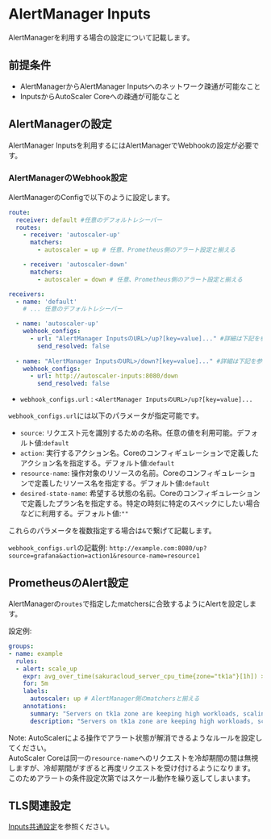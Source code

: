 # AlertManager Inputs

AlertManagerを利用する場合の設定について記載します。  

## 前提条件

- AlertManagerからAlertManager Inputsへのネットワーク疎通が可能なこと
- InputsからAutoScaler Coreへの疎通が可能なこと

## AlertManagerの設定

AlertManager Inputsを利用するにはAlertManagerでWebhookの設定が必要です。  

### AlertManagerのWebhook設定

AlertManagerのConfigで以下のように設定します。

```yaml
route:
  receiver: default #任意のデフォルトレシーバー
  routes:
    - receiver: 'autoscaler-up'
      matchers:
        - autoscaler = up # 任意、Prometheus側のアラート設定と揃える

    - receiver: 'autoscaler-down'
      matchers:
        - autoscaler = down # 任意、Prometheus側のアラート設定と揃える

receivers:
  - name: 'default'
    # ... 任意のデフォルトレシーバー

  - name: 'autoscaler-up'
    webhook_configs:
      - url: "AlertManager InputsのURL>/up?[key=value]..." #詳細は下記を参照
        send_resolved: false
        
  - name: "AlertManager InputsのURL>/down?[key=value]..." #詳細は下記を参照
    webhook_configs:
      - url: http://autoscaler-inputs:8080/down
        send_resolved: false

```

- `webhook_configs.url` : `<AlertManager InputsのURL>/up?[key=value]...`

`webhook_configs.url`には以下のパラメータが指定可能です。

- `source`: リクエスト元を識別するための名称。任意の値を利用可能。デフォルト値:`default`
- `action`: 実行するアクション名。Coreのコンフィギュレーションで定義したアクション名を指定する。デフォルト値:`default`
- `resource-name`: 操作対象のリソースの名前。Coreのコンフィギュレーションで定義したリソース名を指定する。デフォルト値:`default`
- `desired-state-name`: 希望する状態の名前。Coreのコンフィギュレーションで定義したプラン名を指定する。特定の時刻に特定のスペックにしたい場合などに利用する。デフォルト値:`""`  

これらのパラメータを複数指定する場合は`&`で繋げて記載します。  

`webhook_configs.url`の記載例: `http://example.com:8080/up?source=grafana&action=action1&resource-name=resource1`


## PrometheusのAlert設定

AlertManagerの`routes`で指定したmatchersに合致するようにAlertを設定します。

設定例:

```yaml
groups:
- name: example
  rules:
  - alert: scale_up
    expr: avg_over_time(sakuracloud_server_cpu_time{zone="tk1a"}[1h]) > 80 # tk1aゾーンのサーバのCPU-TIMEの直近一時間の平均
    for: 5m
    labels:
      autoscaler: up # AlertManager側のmatchersと揃える
    annotations:
      summary: "Servers on tk1a zone are keeping high workloads, scaling up..."
      description: "Servers on tk1a zone are keeping high workloads, scaling up..."
```

Note: AutoScalerによる操作でアラート状態が解消できるようなルールを設定してください。  
AutoScaler Coreは同一の`resource-name`へのリクエストを冷却期間の間は無視しますが、冷却期間がすぎると再度リクエストを受け付けるようになります。  
このためアラートの条件設定次第ではスケール動作を繰り返してしまいます。  

## TLS関連設定

[Inputs共通設定](../config.md)を参照ください。  